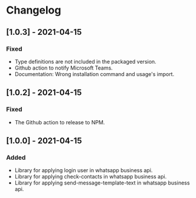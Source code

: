 # Changelog

## [1.0.3] - 2021-04-15

### Fixed

- Type definitions are not included in the packaged version.
- Github action to notify Microsoft Teams.
- Documentation: Wrong installation command and usage's import.

## [1.0.2] - 2021-04-15

### Fixed

- The Github action to release to NPM.

## [1.0.0] - 2021-04-15

### Added

- Library for applying login user in whatsapp business api.
- Library for applying check-contacts in whatsapp business api.
- Library for applying send-message-template-text in whatsapp business api.
